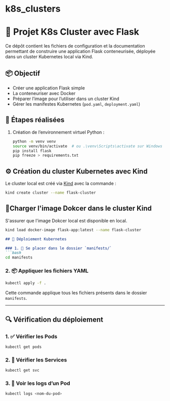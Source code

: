 # k8s_clusters
# 🚀 Projet K8s Cluster avec Flask

Ce dépôt contient les fichiers de configuration et la documentation permettant de construire une application Flask conteneurisée, déployée dans un cluster Kubernetes local via Kind.

## 📦 Objectif

- Créer une application Flask simple
- La conteneuriser avec Docker
- Préparer l’image pour l’utiliser dans un cluster Kind
- Gérer les manifestes Kubernetes (`pod.yaml`, `deployment.yaml`)

## 🧪 Étapes réalisées

1. Création de l’environnement virtuel Python :
   ```bash
   python -m venv venv
   source venv/bin/activate  # ou .\venv\Scripts\activate sur Windows
   pip install flask
   pip freeze > requirements.txt

## ⚙️ Création du cluster Kubernetes avec Kind

Le cluster local est créé via [Kind](https://kind.sigs.k8s.io/) avec la commande :

```bash
kind create cluster --name flask-cluster

```
## 🚀Charger l'image Dokcer dans le cluster Kind

S'assurer que l'image Dokcer local est disponible en local.

```bash
kind load docker-image flask-app:latest --name flask-cluster
```

```md
## 🚀 Déploiement Kubernetes

### 1. 📁 Se placer dans le dossier `manifests/`
```bash
cd manifests
```

### 2. 📦 Appliquer les fichiers YAML
```bash
kubectl apply -f .
```
Cette commande applique tous les fichiers présents dans le dossier `manifests`.

---

## 🔍 Vérification du déploiement

### 1. ✅ Vérifier les Pods
```bash
kubectl get pods
```

### 2. 🧠 Vérifier les Services
```bash
kubectl get svc
```

### 3. 🔎 Voir les logs d’un Pod
```bash
kubectl logs <nom-du-pod>
```

